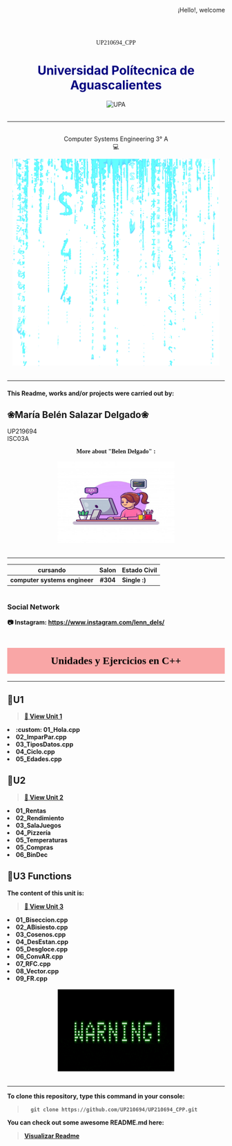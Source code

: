 
  <marquee behavior="scroll" direction="left" height="60" scrollamount="5">¡Hello!, welcome to my Github. Developed especially for the subject of: Programming. </marquee>  
  <div align ="center">

<center> <p style="font-family:Castellar;">UP210694_CPP</p>

<h1 style="color:Navy"><b> Universidad Polítecnica de Aguascalientes </b></h1>
</center>
<div align ="center">
<img src="https://upa.edu.mx/wp-content/uploads/2021/02/Logo_UPA-1024x617.jpg" alt="UPA" width="270" height="190"
/>
</div>
<br>
<hr>

<br>Computer Systems Engineering 3° A  
💻
</div>
<div align ="center">
<img src="/.vscode/giphy.gif"/>
</div>
<br>
<hr>


<h4>This Readme, works and/or projects were carried out by:</h4> 

## ❀María Belén Salazar Delgado❀ 

UP219694   
ISC03A  

<center> <p style="font-family:Castellar;" color= "#EE253D"><b>More about "Belen Delgado" :<b></p> </center>
<div align ="center">
<img src="/.vscode/niñ.jpg" width="270" height="190"/>
</div>
<br>
<hr>


| cursando| Salon| Estado Civil | 
| -------------- | -------------------------------- | ------------ |
| computer systems engineer | <center> #304</center>           | Single :)  |
  
# 
### Social Network
:camera: Instagram: https://www.instagram.com/lenn_dels/  

<br>


<marquee behavior="scroll" bgcolor="#F9A6A6" direction="down" height="60" scrollamount="2"><center><font face=adler color="#000000" size=5><b> Unidades y Ejercicios en C++ </font> </center>
</marquee> 
<hr>


 ## __📁U1__
 > [🔎 View Unit 1](https://github.com/UP210694/UP210694_CPP/tree/main/U1)
<e1>
<li> :custom: 01_Hola.cpp</li>
<li>02_ImparPar.cpp</li> 
<li>03_TiposDatos.cpp</li>
<li>04_Ciclo.cpp</li>
<li>05_Edades.cpp</li> 
</e>

 ## __📁U2__ 
 > [🔎 View Unit 2](https://github.com/UP210694/UP210694_CPP/tree/main/U2)
<e1>
<li>01_Rentas</li>
<li>02_Rendimiento</li> 
<li>03_SalaJuegos</li>
<li>04_Pizzería</li>
<li>05_Temperaturas</li> 
<li>05_Compras</li> 
<li>06_BinDec</li> 
</e>  
  
## __📁U3 Functions__
The content of this unit is:
 > [🔎 View Unit 3](https://github.com/UP210694/UP210694_CPP/tree/main/U3)
<e1>
<li>01_Biseccion.cpp</li>
<li>02_ABisiesto.cpp</li> 
<li>03_Cosenos.cpp</li>
<li>04_DesEstan.cpp</li>
<li>05_Desgloce.cpp</li> 
<li>06_ConvAR.cpp</li>
<li>07_RFC.cpp</li>
<li>08_Vector.cpp</li>
<li>09_FR.cpp</li>
</e> 
<br>

<div align ="center">
<img src="/.vscode/war.gif" width="270" height="190"/>
</div>
<br>
<hr>

To clone this repository, type this command in your console:
>       git clone https://github.com/UP210694/UP210694_CPP.git    

You can check out some awesome README.md here: 
> [Visualizar Readme](https://github.com/matiassingers/awesome-readme)  



